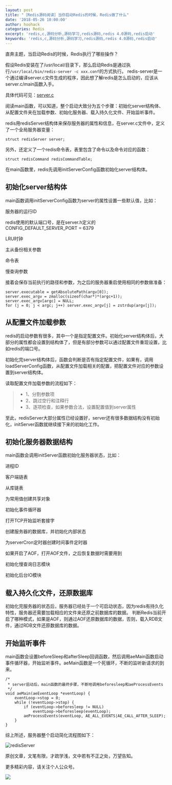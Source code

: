 ```yaml
---
layout: post
title: "［Redis源码阅读］当你启动Redis的时候，Redis做了什么"
date: '2018-05-26 10:00:00'
author: hoohack
categories: Redis
excerpt: 'redis,c,源码分析,源码学习,redis源码,redis 4.0源码,redis启动'
keywords: 'redis,c,源码分析,源码学习,redis源码,redis 4.0源码,redis启动'
---
```


直奔主题，当启动Redis的时候，Redis执行了哪些操作？

假设Redis安装在了/usr/local/目录下，那么启动Redis是通过执行`/usr/local/bin/redis-server -c xxx.conf`的方式执行。
redis-server是一个通过编译server.c文件生成的程序，因此想了解redis是怎么启动的，应该从server.c/main函数入手。

具体代码可见：[server.c](https://github.com/hoohack/read-redis-src/blob/master/redis-4.0/src/server.c)

<!--more-->

阅读main函数，可以知道，整个启动大致分为五个步骤：初始化server结构体、从配置文件夹在加载参数、初始化服务器、载入持久化文件、开始监听事件。

redis用redisServer结构体来保存服务器的属性和信息，在server.c文件中，定义了一个全局服务器变量：

    struct redisServer server;

另外，还定义了一个redis命令表，表里包含了命令以及命令对应的函数：

    struct redisCommand redisCommandTable;

在main函数里，redis先调用initServerConfig函数初始化server结构体。

## 初始化server结构体
main函数调用initServerConfig函数为server的属性设置一些默认值，比如：

服务器的运行ID

redis使用的默认端口号，是在server.h定义的CONFIG_DEFAULT_SERVER_PORT = 6379

LRU时钟

主从备份相关参数

命令表

慢查询参数

接着会保存当前执行的路径和参数，为之后的服务器重启使用相同的参数做准备：
    
    server.executable = getAbsolutePath(argv[0]);
    server.exec_argv = zmalloc(sizeof(char*)*(argc+1));
    server.exec_argv[argc] = NULL;
    for (j = 0; j < argc; j++) server.exec_argv[j] = zstrdup(argv[j]);

## 从配置文件加载参数
redis的启动参数有很多，其中一个是指定配置文件。初始化server结构体后，大部分的属性都会设置到结构体了，但是有部分参数可以通过配置文件重现设置，比如redis的端口号。

初始化完server结构体后，函数会判断是否有指定配置文件，如果有，调用loadServerConfig函数，从配置文件加载相关的配置，把配置文件对应的参数设置到server结构体。

读取配置文件加载参数的流程如下：

> * 1、分割参数项
> * 2、跳过空行和注释行
> * 3、逐项检查，如果参数合法，设置配置值到server属性

至此，redisServer大部分属性已经设置好，server还有很多数据结构没有初始化，initServer函数就继续接下来的初始化工作。

## 初始化服务器数据结构
main函数会调用initServer函数初始化服务器状态，比如：

进程ID

客户端链表

从库链表

为常用值创建共享对象

初始化事件循环器

打开TCP开始监听套接字

创建服务器的数据库，并初始化内部状态

为serverCron定时器创建时间事件定时器

如果开启了AOF，打开AOF文件，之后恢复数据时需要用到

初始化慢查询日志模块

初始化后台IO模块

## 载入持久化文件，还原数据库
初始化完服务器的状态后，服务器已经处于一个可启动状态，因为redis有持久化特性，服务器还需要加载相应的文件来还原之前数据库的数据。
判断Redis当前开启了哪种模式，如果是AOF，则通过AOF还原数据库的数据，否则，载入RDB文件，通过RDB文件还原数据库的数据。

## 开始监听事件
main函数会设置beforeSleep和afterSleep回调函数，然后调用aeMain函数启动事件循环器，开始监听事件。aeMain函数是一个死循环，不断的监听新请求的到来。

    /*
     * server启动后，main函数的最终步骤，不断地调用beforesleep和aeProcessEvents
     */
    void aeMain(aeEventLoop *eventLoop) {
        eventLoop->stop = 0;
        while (!eventLoop->stop) {
            if (eventLoop->beforesleep != NULL)
                eventLoop->beforesleep(eventLoop);
            aeProcessEvents(eventLoop, AE_ALL_EVENTS|AE_CALL_AFTER_SLEEP);
        }
    }

综上所述，服务器整个启动简化流程图如下：

![redisServer](http://7u2eqw.com1.z0.glb.clouddn.com/redis%E5%90%AF%E5%8A%A8.png)

原创文章，文笔有限，才疏学浅，文中若有不正之处，万望告知。

更多精彩内容，请关注个人公众号。

![](http://7u2eqw.com1.z0.glb.clouddn.com/qrcode_for_gh_4906075ba3ae_258.jpg)
